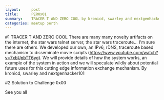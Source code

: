 ```yaml
---
layout:     post
title:      PER0x01
summary:    TRACER T AND ZERO COOL by kronicd, swarley and nextgenhacker101
categories: meetup perth
---
```

#1
TRACER T AND ZERO COOL
There are many many novelty artifacts on the internet, the star wars telnet server, the star wars traceroute... I'm sure there are others. We developed our own, an IPv6, rDNS, traceroute based mechanism to disseminate movie scripts (https://www.youtube.com/watch?v=7xbUpbTT6yg). We will provide details of how the system works, an example of the system in action and we will speculate wildly about potential future uses for this cutting edge information exchange mechanism.
By
kronicd, swarley and nextgenhacker101

#2
Solution to Challenge 0x00


See you all
